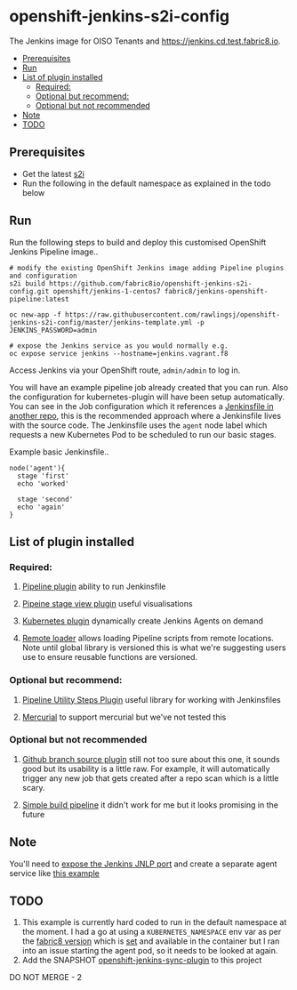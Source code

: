 # openshift-jenkins-s2i-config

The Jenkins image for OISO Tenants and https://jenkins.cd.test.fabric8.io.

<!-- START doctoc generated TOC please keep comment here to allow auto update -->
<!-- DON'T EDIT THIS SECTION, INSTEAD RE-RUN doctoc TO UPDATE -->
- [Prerequisites](#prerequisites)
- [Run](#run)
- [List of plugin installed](#list-of-plugin-installed)
  - [Required:](#required)
  - [Optional but recommend:](#optional-but-recommend)
  - [Optional but not recommended](#optional-but-not-recommended)
- [Note](#note)
- [TODO](#todo)
<!-- END doctoc generated TOC please keep comment here to allow auto update -->

## Prerequisites
  - Get the latest [s2i](https://github.com/openshift/source-to-image/releases)
  - Run the following in the default namespace as explained in the todo below

## Run

Run the following steps to build and deploy this customised OpenShift Jenkins
Pipeline image..

    # modify the existing OpenShift Jenkins image adding Pipeline plugins and configuration
    s2i build https://github.com/fabric8io/openshift-jenkins-s2i-config.git openshift/jenkins-1-centos7 fabric8/jenkins-openshift-pipeline:latest

    oc new-app -f https://raw.githubusercontent.com/rawlingsj/openshift-jenkins-s2i-config/master/jenkins-template.yml -p JENKINS_PASSWORD=admin

    # expose the Jenkins service as you would normally e.g.
    oc expose service jenkins --hostname=jenkins.vagrant.f8

Access Jenkins via your OpenShift route, `admin/admin` to log in.

You will have an example pipeline job already created that you can run.  Also the configuration for kubernetes-plugin will have been setup automatically.  You can see in the Job configuration which it references a [Jenkinsfile in another repo](https://github.com/rawlingsj/basic-jenkinsfile), this is the recommended approach where a Jenkinsfile lives with the source code.  The Jenkinsfile uses the `agent` node label which requests a new Kubernetes Pod to be scheduled to run our basic stages.

Example basic Jenkinsfile..

    node('agent'){
      stage 'first'
      echo 'worked'

      stage 'second'
      echo 'again'
    }


## List of plugin installed

### Required:
1. [Pipeline plugin](https://wiki.jenkins-ci.org/display/JENKINS/Pipeline+Plugin)
ability to run Jenkinsfile

2. [Pipeine stage view plugin](https://wiki.jenkins-ci.org/display/JENKINS/Pipeline+Stage+View+Plugin)
useful visualisations

3. [Kubernetes plugin](https://wiki.jenkins-ci.org/display/JENKINS/Kubernetes+Plugin)
dynamically create Jenkins Agents on demand

4. [Remote loader](https://wiki.jenkins-ci.org/display/JENKINS/Pipeline+Remote+Loader+Plugin)
allows loading Pipeline scripts from remote locations.  Note until global library is versioned this is what we're suggesting users use to ensure reusable functions are versioned.

### Optional but recommend:
1. [Pipeline Utility Steps Plugin](https://wiki.jenkins-ci.org/display/JENKINS/Pipeline+Utility+Steps+Plugin)
useful library for working with Jenkinsfiles

2. [Mercurial](https://wiki.jenkins-ci.org/display/JENKINS/Mercurial+Plugin)
to support mercurial but we've not tested this

### Optional but not recommended
1. [Github branch source plugin](https://wiki.jenkins-ci.org/display/JENKINS/CloudBees+GitHub+Branch+Source+Plugin)
still not too sure about this one, it sounds good but its usability is a little raw.  For example, it will automatically trigger any new job that gets created after a repo scan which is a little scary.

2. [Simple build pipeline](https://github.com/jenkinsci/simple-build-for-pipeline-plugin)
it didn't work for me but it looks promising in the future

## Note
You'll need to [expose the Jenkins JNLP port](https://github.com/rawlingsj/openshift-jenkins-s2i-config/blob/master/configuration/config.xml#L80) and create a separate agent service like [this example](https://github.com/rawlingsj/openshift-jenkins-s2i-config/blob/master/jenkins-template.yml#L26-L43)

## TODO
1. This example is currently hard coded to run in the default namespace at the moment.  I had a go at using a `KUBERNETES_NAMESPACE` env var as per the [fabric8 version](https://github.com/fabric8io/jenkins-docker/blob/master/config/config.xml#L159) which is [set](https://github.com/rawlingsj/openshift-jenkins-s2i-config/blob/master/jenkins-template.yml#L65) and available in the container but I ran into an issue starting the agent pod, so it needs to be looked at again.
2. Add the SNAPSHOT [openshift-jenkins-sync-plugin](https://github.com/fabric8io/openshift-jenkins-sync-plugin) to this project


DO NOT MERGE - 2
